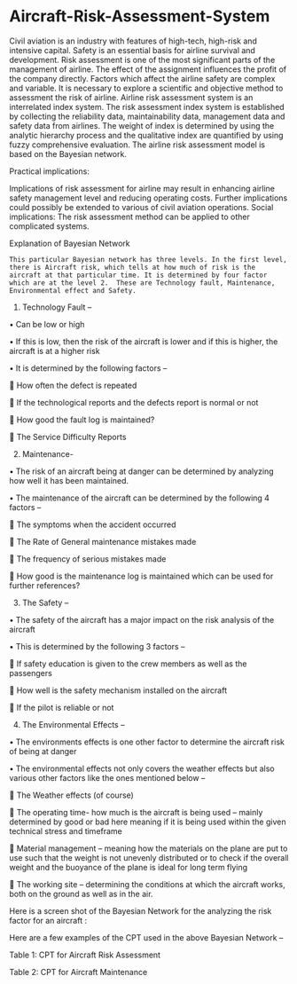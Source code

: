 # Aircraft-Risk-Assessment-System

Civil aviation is an industry with features of high-tech, high-risk and intensive capital. Safety is an essential basis for airline survival and development. Risk assessment is one of the most significant parts of the management of airline. The effect of the assignment influences the profit of the company directly. Factors which affect the airline safety are complex and variable. It is necessary to explore a scientific and objective method to assessment the risk of airline. 
Airline risk assessment system is an interrelated index system. The risk assessment index system is established by collecting the reliability data, maintainability data, management data and safety data from airlines. The weight of index is determined by using the analytic hierarchy process and the qualitative index are quantified by using fuzzy comprehensive evaluation. The airline risk assessment model is based on the Bayesian network. 


Practical implications:

Implications of risk assessment for airline may result in enhancing airline safety management level and reducing operating costs. Further implications could possibly be extended to various of civil aviation operations. Social implications: The risk assessment method can be applied to other complicated systems. 

Explanation of Bayesian Network

	This particular Bayesian network has three levels. In the first level, there is Aircraft risk, which tells at how much of risk is the aircraft at that particular time. It is determined by four factor which are at the level 2.  These are Technology fault, Maintenance, Environmental effect and Safety. 
1.	Technology Fault – 

•	Can be low or high

•	If this is low, then the risk of the aircraft is lower and if this is higher, the aircraft is at a higher risk

•	It is determined by the following factors – 

	How often the defect is repeated

	If the technological reports and the defects report is normal or not

	How good the fault log is maintained?

	The Service Difficulty Reports




2.	Maintenance-

•	The risk of an aircraft being at danger can be determined by analyzing how well it has been maintained.

•	The maintenance of the aircraft can be determined by the following 4 factors –

	The symptoms when the accident occurred

	The Rate of General maintenance mistakes made

	The frequency of serious mistakes made

	How good is the maintenance log is maintained which can be used for further references?


3.	The Safety – 

•	The safety of the aircraft has a major impact on the risk analysis of the aircraft

•	This is determined by the following 3 factors – 

	If safety education is given to the crew members as well as the passengers

	How well is the safety mechanism installed on the aircraft

	If the pilot is reliable or not


4.	The Environmental Effects –

•	The environments effects is one other factor to determine the aircraft risk of being at danger


•	The environmental effects not only covers the weather effects but also various other factors like the ones mentioned below –

	The Weather effects (of course)

	The operating time- how much is the aircraft is being used – mainly determined by good or bad here meaning if it is being used within 
the given technical stress and timeframe

	Material management – meaning how the materials on the plane are put to use such that the weight is not unevenly distributed or to 
check if the overall weight and the buoyance of the plane is ideal for long term flying

	The working site – determining the conditions at which the aircraft works, both on the ground as well as in the air.










Here is a screen shot of the Bayesian Network for the analyzing the risk factor for an aircraft : 


 

Here are a few examples of the CPT used in the above Bayesian Network – 
 
Table 1: CPT for Aircraft Risk Assessment


 
Table 2: CPT for Aircraft Maintenance
